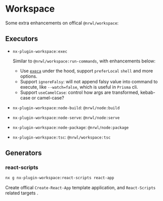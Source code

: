 # Workspace

Some extra enhancements on offical `@nrwl/workspace`:

## Executors

- `nx-plugin-workspace:exec`

  Similar to `@nrwl/workspace:run-commands`, with enhancements below:

  - Use [`execa`](https://www.npmjs.com/package/execa) under the hood, support `preferLocal` `shell` and more options.
  - Support `ignoreFalsy`: will not append falsy value into command to execute, like `--watch=false`, which is useful in `Prisma` cli.
  - Support `useCamelCase`: control how args are transformed, kebab-case or camel-case?

- `nx-plugin-workspace:node-build`: `@nrwl/node:build`
- `nx-plugin-workspace:node-serve`: `@nrwl/node:serve`
- `nx-plugin-workspace:node-package`: `@nrwl/node:package`
- `nx-plugin-workspace:tsc`: `@nrwl/workspace:tsc`

## Generators

### react-scripts

```bash
nx g nx-plugin-workspace:react-scripts react-app
```

Create offical `Create-React-App` template application, and `React-Scripts` related targets
.
